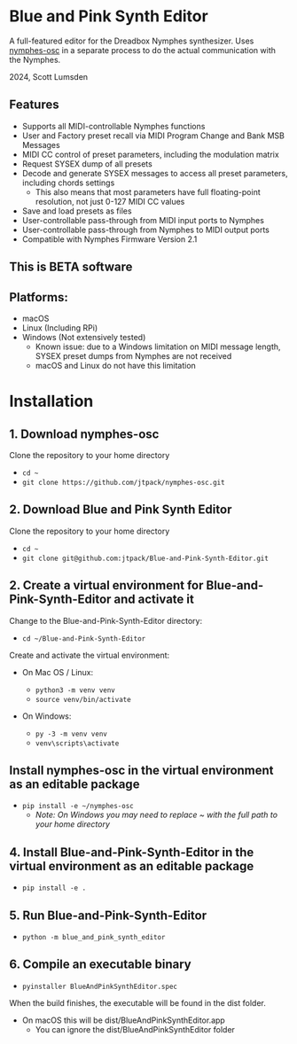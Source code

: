 # Blue and Pink Synth Editor
A full-featured editor for the Dreadbox Nymphes synthesizer. 
Uses [nymphes-osc](https://github.com/jtpack/nymphes-osc) in a separate process to do the actual communication with the Nymphes.

2024, Scott Lumsden

## Features

- Supports all MIDI-controllable Nymphes functions
- User and Factory preset recall via MIDI Program Change and Bank MSB Messages
- MIDI CC control of preset parameters, including the modulation matrix
- Request SYSEX dump of all presets
- Decode and generate SYSEX messages to access all preset parameters, including chords settings
  - This also means that most parameters have full floating-point resolution, not just 0-127 MIDI CC values
- Save and load presets as files
- User-controllable pass-through from MIDI input ports to Nymphes
- User-controllable pass-through from Nymphes to MIDI output ports
- Compatible with Nymphes Firmware Version 2.1


## This is BETA software

## Platforms:
- macOS
- Linux (Including RPi)
- Windows (Not extensively tested)
  - Known issue: due to a Windows limitation on MIDI message length, SYSEX preset dumps from Nymphes are not received
  - macOS and Linux do not have this limitation

  
# Installation

## 1. Download nymphes-osc

Clone the repository to your home directory
- `cd ~`
- `git clone https://github.com/jtpack/nymphes-osc.git`

## 2. Download Blue and Pink Synth Editor
Clone the repository to your home directory
- `cd ~`
- `git clone git@github.com:jtpack/Blue-and-Pink-Synth-Editor.git`

## 2. Create a virtual environment for Blue-and-Pink-Synth-Editor and activate it
Change to the Blue-and-Pink-Synth-Editor directory:
  - `cd ~/Blue-and-Pink-Synth-Editor`

Create and activate the virtual environment:
- On Mac OS / Linux:
  - `python3 -m venv venv`
  - `source venv/bin/activate`

- On Windows:
  - `py -3 -m venv venv`
  - `venv\scripts\activate`

## Install nymphes-osc in the virtual environment as an editable package
  - `pip install -e ~/nymphes-osc`
    - _Note: On Windows you may need to replace ~ with the full path to your home directory_

## 4. Install Blue-and-Pink-Synth-Editor in the virtual environment as an editable package
- `pip install -e .`

## 5. Run Blue-and-Pink-Synth-Editor
- `python -m blue_and_pink_synth_editor`

## 6. Compile an executable binary
-   `pyinstaller BlueAndPinkSynthEditor.spec`

When the build finishes, the executable will be found in the dist folder.
- On macOS this will be dist/BlueAndPinkSynthEditor.app
  - You can ignore the dist/BlueAndPinkSynthEditor folder
